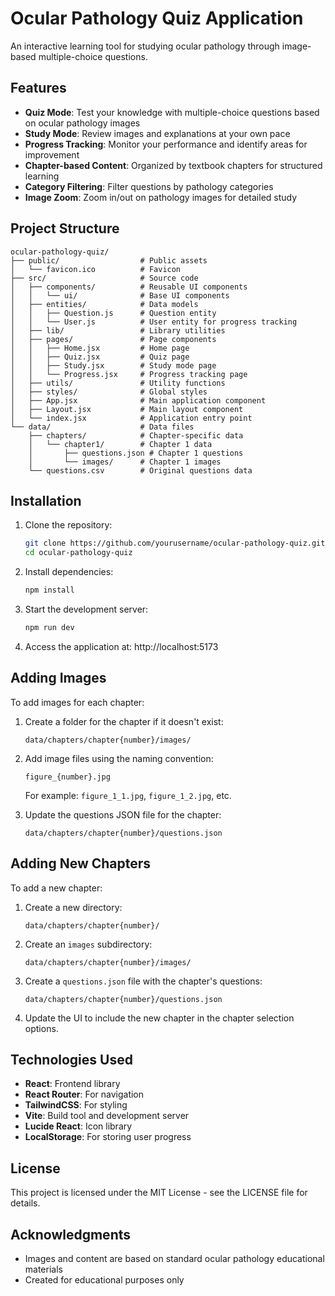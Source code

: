 # Ocular Pathology Quiz Application

An interactive learning tool for studying ocular pathology through image-based multiple-choice questions.

## Features

- **Quiz Mode**: Test your knowledge with multiple-choice questions based on ocular pathology images
- **Study Mode**: Review images and explanations at your own pace
- **Progress Tracking**: Monitor your performance and identify areas for improvement
- **Chapter-based Content**: Organized by textbook chapters for structured learning
- **Category Filtering**: Filter questions by pathology categories
- **Image Zoom**: Zoom in/out on pathology images for detailed study

## Project Structure

```
ocular-pathology-quiz/
├── public/                  # Public assets
│   └── favicon.ico          # Favicon
├── src/                     # Source code
│   ├── components/          # Reusable UI components
│   │   └── ui/              # Base UI components 
│   ├── entities/            # Data models
│   │   ├── Question.js      # Question entity
│   │   └── User.js          # User entity for progress tracking
│   ├── lib/                 # Library utilities
│   ├── pages/               # Page components
│   │   ├── Home.jsx         # Home page
│   │   ├── Quiz.jsx         # Quiz page
│   │   ├── Study.jsx        # Study mode page
│   │   └── Progress.jsx     # Progress tracking page
│   ├── utils/               # Utility functions
│   ├── styles/              # Global styles
│   ├── App.jsx              # Main application component
│   ├── Layout.jsx           # Main layout component
│   └── index.jsx            # Application entry point
└── data/                    # Data files
    ├── chapters/            # Chapter-specific data
    │   └── chapter1/        # Chapter 1 data
    │       ├── questions.json # Chapter 1 questions
    │       └── images/      # Chapter 1 images
    └── questions.csv        # Original questions data
```

## Installation

1. Clone the repository:
   ```bash
   git clone https://github.com/yourusername/ocular-pathology-quiz.git
   cd ocular-pathology-quiz
   ```

2. Install dependencies:
   ```bash
   npm install
   ```

3. Start the development server:
   ```bash
   npm run dev
   ```

4. Access the application at: http://localhost:5173

## Adding Images

To add images for each chapter:

1. Create a folder for the chapter if it doesn't exist:
   ```
   data/chapters/chapter{number}/images/
   ```

2. Add image files using the naming convention:
   ```
   figure_{number}.jpg
   ```
   For example: `figure_1_1.jpg`, `figure_1_2.jpg`, etc.

3. Update the questions JSON file for the chapter:
   ```
   data/chapters/chapter{number}/questions.json
   ```

## Adding New Chapters

To add a new chapter:

1. Create a new directory:
   ```
   data/chapters/chapter{number}/
   ```

2. Create an `images` subdirectory:
   ```
   data/chapters/chapter{number}/images/
   ```

3. Create a `questions.json` file with the chapter's questions:
   ```
   data/chapters/chapter{number}/questions.json
   ```

4. Update the UI to include the new chapter in the chapter selection options.

## Technologies Used

- **React**: Frontend library
- **React Router**: For navigation
- **TailwindCSS**: For styling
- **Vite**: Build tool and development server
- **Lucide React**: Icon library
- **LocalStorage**: For storing user progress

## License

This project is licensed under the MIT License - see the LICENSE file for details.

## Acknowledgments

- Images and content are based on standard ocular pathology educational materials
- Created for educational purposes only
